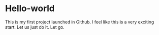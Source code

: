 # Hello-world
This is my first project launched in Github.
I feel like this is a very exciting start.
Let us just do it. Let go.
